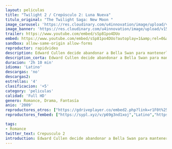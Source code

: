 ```yaml
---
layout: peliculas
title: "Twilight 2 / Crepúsculo 2: Luna Nueva"
titulo_original: "The Twilight Saga: New Moon "
image_carousel: 'https://res.cloudinary.com/u4innovation/image/upload/v1565064909/crepusculo2-min_wqmse7.jpg'
image_banner: 'https://res.cloudinary.com/u4innovation/image/upload/v1565064914/crepusculo-1-min_outol1.jpg'
trailer: https://www.youtube.com/embed/sSp81po4DUo
embed: https://www.youtube.com/embed/sSp81po4DUo?autoplay=1&amp;rel=0&amp;hd=1&border=0&wmode=opaque&enablejsapi=1&modestbranding=1&controls=1&showinfo=0
sandbox: allow-same-origin allow-forms
reproductor: rapidvideo
description: Edward Cullen decide abandonar a Bella Swan para mantenerla alejada de los peligros del mundo vampírico. Con la ayuda de Jacob Black, su amigo de la infancia y miembro de la misteriosa tribu quileute, Bella intentará superar el abandono de Edward, que la ha dejado sumida en el mayor de los desconsuelos. Pero los peligros siguen acechando a la joven; nuevas y asombrosas criaturas sobrenaturales se cruzarán en su camino, y Bella sólo contará con el apoyo del cada vez más cercano e irresistible Jacob. Repentinamente, Bella se encuentra inmersa en el mundo de los hombres lobo, ancestrales enemigos de los vampiros, y su lealtad es puesta a prueba...
description_corta: Edward Cullen decide abandonar a Bella Swan para mantenerla alejada de los peligros del mundo vampírico. Con la ayuda de Jacob Black, su amigo de la infancia y miembro de la misteriosa tribu quileute, Bella intentará superar el abandono de Edward, que la ha dejado sumida en...
duracion: '2h 10 min'
idioma: 'Latino'
descargas: 'no'
descargas2:
estrellas: '4'
clasificacion: '+5'
category: 'peliculas'
calidad: 'Full HD'
genero: Romance, Drama, Fantasía
anio: '2009'
reproductores_otros: ["https://gdriveplayer.co/embed2.php?link=r1F0t%252FSZb%252BTUuUy5Dqq4QQ9u7yX1bCijP5frUaaKJADHXYJF3iI1wIxjmFZhoiwfVXt%252F%252BLr3KsOvYyMU0BPz7JD8lcNYfCDB0atTpLAo%252FhO8DxUcpJ%252F8gRsuENfuitsLkhHVltJZiA%252FUWHror%252FCBUx2YlUeUk9CJG7sDXTwIL5gAn0Lc5GD%252BW1XN72VTr9738Ar6Ro6vfFXCKRAVUGpjxJ9sm%252B2QwcUYST%252BWANTJRzdse7roJBeZy25pormmakpdM%253D","Latino","https://movcloud.net/embed/nb-9G4fZ3XDs","Latino","https://granpelis.tv/jwplayer/?source=https%3A%2F%2Fcontent-na.drive.amazonaws.com%2Fcdproxy%2Fshare%2FGCPxOi8izYJ7tCoc0ZjLdjqR4doL4tDjJG2gbDKpMq9%2Fnodes%2F5UcUQAKFQRmMm3ib8OQIeg%3Fnonce%3D7V5M3qsNNN2aGE2k7l3p0lfsn8ul7QYJTH1E-rXw1RTlq_IA2hiPzqZq3aEnSpDo&id=439&type=mp4","Latino"]
reproductores_fembed: ["https://sypl.xyz/v/p69g3nd1xoj","Latino","https://feurl.com/v/3qo12yyp29y","Latino","https://feurl.com/v/mzvky15q19q","Latino"]

tags:
- Romance
twitter_text: Crepusculo 2
introduction: Edward Cullen decide abandonar a Bella Swan para mantenerla alejada de los peligros del mundo vampírico. Con la ayuda de Jacob Black, su amigo de la infancia y miembro de la misteriosa tribu quileute, Bella intentará superar el abandono de Edward, que la ha dejado sumida en...
---
```



 







